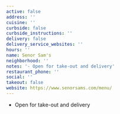 ```yaml
---
active: false
address: ''
cuisine: ''
curbside: false
curbside_instructions: ''
delivery: false
delivery_service_websites: ''
hours: ''
name: Senor Sam's
neighborhood: ''
notes: '- Open for take-out and delivery'
restaurant_phone: ''
social: ''
takeout: false
website: https://www.senorsams.com/menu/
---
```


- Open for take-out and delivery